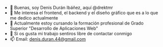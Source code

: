 - 👋 Buenas, soy Denis Durán Ibáñez, aquí @drektmr
- 👀 Me interesa el frontend, el backend y el diseño gráfico que es a lo que me dedico actualmente
- 🌱 Actualmente estoy cursando la formación profesional de Grado Superior "Desarrollo de Aplicaciones Web"
- 💞️ Si os gusta mi trabajo sentiros libre de contactar conmigo
- 📫 Email: denis.duran.44@gmail.com
